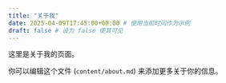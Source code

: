 ```yaml
---
title: "关于我"
date: 2025-04-09T17:45:00+08:00 # 使用当前时间作为示例
draft: false # 设为 false 使其可见
---
```


这里是关于我的页面。

你可以编辑这个文件 (`content/about.md`) 来添加更多关于你的信息。 